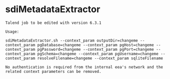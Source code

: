 # sdiMetadataExtractor


	Talend job to be edited with version 6.3.1

	Usage:

	sdiMetadataExtractor.sh --context_param outputDir=changeme --context_param pgDatabase=changeme --context_param pgHost=changeme --context_param pgPassword=changeme --context_param pgPort=changeme --context_param pgSchema=changeme --context_param pgUsername=changeme --context_param resolveFilename=changeme --context_param sqliteFilename

	No authentication is required from the internal eea's network and the related context parameters can be removed.
